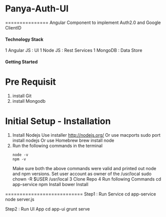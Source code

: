 # Panya-Auth-UI
===============
Angular Component to implement Auth2.0 and Google ClientID

#### Technology Stack
1 Angular JS : UI
1 Node JS    : Rest Services
1 MongoDB    : Data Store

#### Getting Started

# Pre Requisit 
1. install Git 
2. install Mongodb

# Initial Setup - Installation
1. Install Nodejs
    Use installer http://nodejs.org/
    Or use macports sudo port install nodejs
    Or use Homebrew brew install node
2. Run the following commands in the terminal
    ```
    node -v
    npm -v
    ```
    Make sure both the above commands were valid and printed out node and npm versions.
    Set user account as owner of the /usr/local sudo chown -R $USER /usr/local
3 Clone Repo
4 Run following Commands 
  cd app-service
  npm Install
  bower Install
  
===========================
Step1 : Run Service 
      cd app-service
      node server.js
      
Step2 : Run UI App
       cd app-ui
       grunt serve  
